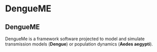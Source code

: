 # DengueME
<h2> DengueME </h2>
DengueMe is a framework software projected to model and simulate transmission models (<b>Dengue</b>) or population dynamics (<b>Aedes aegypti</b>).
